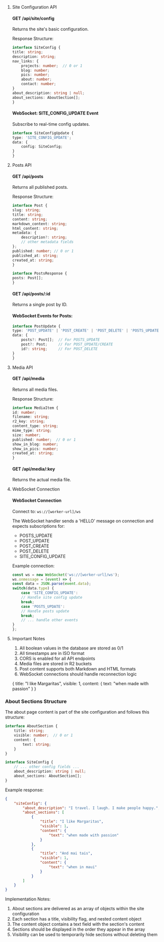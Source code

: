1. Site Configuration API
    #### GET /api/site/config
    Returns the site's basic configuration.

    Response Structure:
    ```typescript
    interface SiteConfig {
    title: string;
    description: string;
    nav_links: {
        projects: number;  // 0 or 1
        blog: number;
        pics: number;
        about: number;
        contact: number;
    }
    about_description: string | null;
    about_sections: AboutSection[];
    }
    ```
    #### WebSocket: SITE_CONFIG_UPDATE Event
    Subscribe to real-time config updates.
    ```typescript
    interface SiteConfigUpdate {
    type: 'SITE_CONFIG_UPDATE';
    data: {
        config: SiteConfig;
    }
    }
    ```

2. Posts API
    #### GET /api/posts
    Returns all published posts.

    Response Structure:
    ```typescript
    interface Post {
    slug: string;
    title: string;
    content: string;
    markdown_content: string;
    html_content: string;
    metadata: {
        description?: string;
        // other metadata fields
    };
    published: number; // 0 or 1
    published_at: string;
    created_at: string;
    }

    interface PostsResponse {
    posts: Post[];
    }
    ```

    #### GET /api/posts/:id
    Returns a single post by ID.

    #### WebSocket Events for Posts:
    ```typescript
    interface PostUpdate {
    type: 'POST_UPDATE' | 'POST_CREATE' | 'POST_DELETE' | 'POSTS_UPDATE';
    data: {
        posts?: Post[];  // For POSTS_UPDATE
        post?: Post;     // For POST_UPDATE/CREATE
        id?: string;     // For POST_DELETE
    }
    }
    ```


3. Media API
    #### GET /api/media
    Returns all media files.

    Response Structure:
    ```typescript
    interface MediaItem {
    id: number;
    filename: string;
    r2_key: string;
    content_type: string;
    mime_type: string;
    size: number;
    published: number;  // 0 or 1
    show_in_blog: number;
    show_in_pics: number;
    created_at: string;
    }
    ```

    #### GET /api/media/:key
    Returns the actual media file.

4. WebSocket Connection
    #### WebSocket Connection
    Connect to: `ws://[worker-url]/ws`

    The WebSocket handler sends a 'HELLO' message on connection and expects subscriptions for:
    - POSTS_UPDATE
    - POST_UPDATE
    - POST_CREATE
    - POST_DELETE
    - SITE_CONFIG_UPDATE

    Example connection:
    ```javascript
    const ws = new WebSocket('ws://[worker-url]/ws');
    ws.onmessage = (event) => {
    const data = JSON.parse(event.data);
    switch(data.type) {
        case 'SITE_CONFIG_UPDATE':
        // Handle site config update
        break;
        case 'POSTS_UPDATE':
        // Handle posts update
        break;
        // ... handle other events
    }
    };

5. Important Notes
    1. All boolean values in the database are stored as 0/1
    2. All timestamps are in ISO format
    3. CORS is enabled for all API endpoints
    4. Media files are stored in R2 buckets
    5. Post content supports both Markdown and HTML formats
    6. WebSocket connections should handle reconnection logic



    {
  title: "I like Margaritas",
  visible: 1,
  content: {
    text: "when made with passion"
  }
}

### About Sections Structure

The about page content is part of the site configuration and follows this structure:

```typescript
interface AboutSection {
    title: string;
    visible: number;  // 0 or 1
    content: {
        text: string;
    }
}

interface SiteConfig {
    // ... other config fields ...
    about_description: string | null;
    about_sections: AboutSection[];
}
```

Example response:
```json
{
    "siteConfig": {
        "about_description": "I travel. I laugh. I make people happy.",
        "about_sections": [
            {
                "title": "I like Margaritas",
                "visible": 1,
                "content": {
                    "text": "when made with passion"
                }
            },
            {
                "title": "And mai tais",
                "visible": 1,
                "content": {
                    "text": "when in maui"
                }
            }
        ]
    }
}
```

Implementation Notes:
1. About sections are delivered as an array of objects within the site configuration
2. Each section has a title, visibility flag, and nested content object
3. The content object contains a text field with the section's content
4. Sections should be displayed in the order they appear in the array
5. Visibility can be used to temporarily hide sections without deleting them